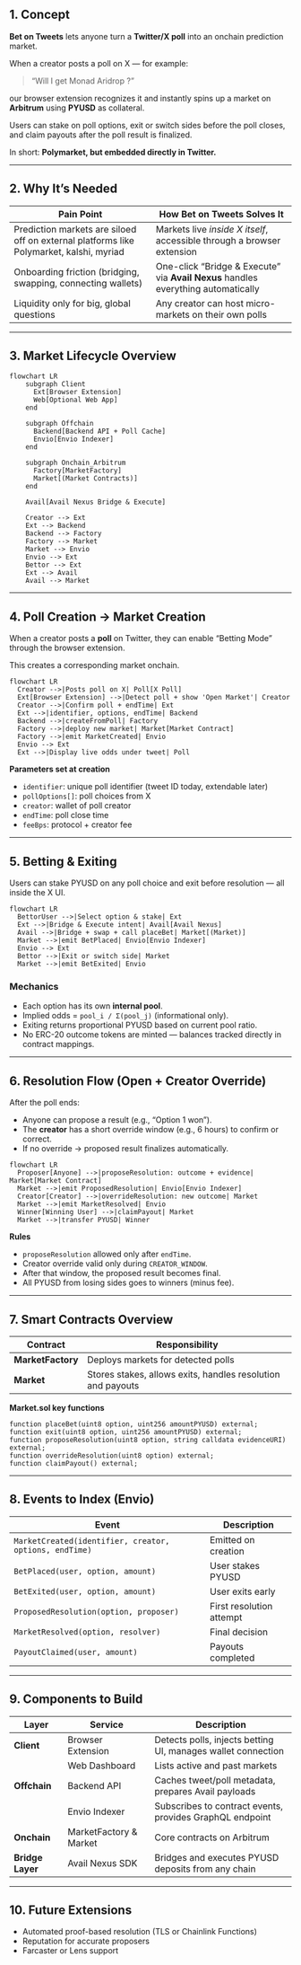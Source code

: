 ## 1. Concept

**Bet on Tweets** lets anyone turn a **Twitter/X poll** into an onchain prediction market.

When a creator posts a poll on X — for example:

> “Will I get Monad Aridrop ?”

our browser extension recognizes it and instantly spins up a market on **Arbitrum** using **PYUSD** as collateral.

Users can stake on poll options, exit or switch sides before the poll closes, and claim payouts after the poll result is finalized.

In short: **Polymarket, but embedded directly in Twitter.**

---

## 2. Why It’s Needed

| Pain Point                                                                              | How Bet on Tweets Solves It                                                       |
| --------------------------------------------------------------------------------------- | --------------------------------------------------------------------------------- |
| Prediction markets are siloed off on external platforms like Polymarket, kalshi, myriad | Markets live _inside X itself_, accessible through a browser extension            |
| Onboarding friction (bridging, swapping, connecting wallets)                            | One-click “Bridge & Execute” via **Avail Nexus** handles everything automatically |
| Liquidity only for big, global questions                                                | Any creator can host micro-markets on their own polls                             |

---

## 3. Market Lifecycle Overview

```mermaid
flowchart LR
    subgraph Client
      Ext[Browser Extension]
      Web[Optional Web App]
    end

    subgraph Offchain
      Backend[Backend API + Poll Cache]
      Envio[Envio Indexer]
    end

    subgraph Onchain_Arbitrum
      Factory[MarketFactory]
      Market[(Market Contracts)]
    end

    Avail[Avail Nexus Bridge & Execute]

    Creator --> Ext
    Ext --> Backend
    Backend --> Factory
    Factory --> Market
    Market --> Envio
    Envio --> Ext
    Bettor --> Ext
    Ext --> Avail
    Avail --> Market

```

---

## 4. Poll Creation → Market Creation

When a creator posts a **poll** on Twitter, they can enable “Betting Mode” through the browser extension.

This creates a corresponding market onchain.

```mermaid
flowchart LR
  Creator -->|Posts poll on X| Poll[X Poll]
  Ext[Browser Extension] -->|Detect poll + show 'Open Market'| Creator
  Creator -->|Confirm poll + endTime| Ext
  Ext -->|identifier, options, endTime| Backend
  Backend -->|createFromPoll| Factory
  Factory -->|deploy new market| Market[Market Contract]
  Factory -->|emit MarketCreated| Envio
  Envio --> Ext
  Ext -->|Display live odds under tweet| Poll

```

**Parameters set at creation**

- `identifier`: unique poll identifier (tweet ID today, extendable later)
- `pollOptions[]`: poll choices from X
- `creator`: wallet of poll creator
- `endTime`: poll close time
- `feeBps`: protocol + creator fee

---

## 5. Betting & Exiting

Users can stake PYUSD on any poll choice and exit before resolution — all inside the X UI.

```mermaid
flowchart LR
  BettorUser -->|Select option & stake| Ext
  Ext -->|Bridge & Execute intent| Avail[Avail Nexus]
  Avail -->|Bridge + swap + call placeBet| Market[(Market)]
  Market -->|emit BetPlaced| Envio[Envio Indexer]
  Envio --> Ext
  Bettor -->|Exit or switch side| Market
  Market -->|emit BetExited| Envio

```

### Mechanics

- Each option has its own **internal pool**.
- Implied odds = `pool_i / Σ(pool_j)` (informational only).
- Exiting returns proportional PYUSD based on current pool ratio.
- No ERC-20 outcome tokens are minted — balances tracked directly in contract mappings.

---

## 6. Resolution Flow (Open + Creator Override)

After the poll ends:

- Anyone can propose a result (e.g., “Option 1 won”).
- The **creator** has a short override window (e.g., 6 hours) to confirm or correct.
- If no override → proposed result finalizes automatically.

```mermaid
flowchart LR
  Proposer[Anyone] -->|proposeResolution: outcome + evidence| Market[Market Contract]
  Market -->|emit ProposedResolution| Envio[Envio Indexer]
  Creator[Creator] -->|overrideResolution: new outcome| Market
  Market -->|emit MarketResolved| Envio
  Winner[Winning User] -->|claimPayout| Market
  Market -->|transfer PYUSD| Winner

```

**Rules**

- `proposeResolution` allowed only after `endTime`.
- Creator override valid only during `CREATOR_WINDOW`.
- After that window, the proposed result becomes final.
- All PYUSD from losing sides goes to winners (minus fee).

---

## 7. Smart Contracts Overview

| Contract          | Responsibility                                              |
| ----------------- | ----------------------------------------------------------- |
| **MarketFactory** | Deploys markets for detected polls                          |
| **Market**        | Stores stakes, allows exits, handles resolution and payouts |

**Market.sol key functions**

```solidity
function placeBet(uint8 option, uint256 amountPYUSD) external;
function exit(uint8 option, uint256 amountPYUSD) external;
function proposeResolution(uint8 option, string calldata evidenceURI) external;
function overrideResolution(uint8 option) external;
function claimPayout() external;
```

---

## 8. Events to Index (Envio)

| Event                                                  | Description              |
| ------------------------------------------------------ | ------------------------ |
| `MarketCreated(identifier, creator, options, endTime)` | Emitted on creation      |
| `BetPlaced(user, option, amount)`                      | User stakes PYUSD        |
| `BetExited(user, option, amount)`                      | User exits early         |
| `ProposedResolution(option, proposer)`                 | First resolution attempt |
| `MarketResolved(option, resolver)`                     | Final decision           |
| `PayoutClaimed(user, amount)`                          | Payouts completed        |

---

## 9. Components to Build

| Layer            | Service                | Description                                                  |
| ---------------- | ---------------------- | ------------------------------------------------------------ |
| **Client**       | Browser Extension      | Detects polls, injects betting UI, manages wallet connection |
|                  | Web Dashboard          | Lists active and past markets                                |
| **Offchain**     | Backend API            | Caches tweet/poll metadata, prepares Avail payloads          |
|                  | Envio Indexer          | Subscribes to contract events, provides GraphQL endpoint     |
| **Onchain**      | MarketFactory & Market | Core contracts on Arbitrum                                   |
| **Bridge Layer** | Avail Nexus SDK        | Bridges and executes PYUSD deposits from any chain           |

---

## 10. Future Extensions

- Automated proof-based resolution (TLS or Chainlink Functions)
- Reputation for accurate proposers
- Farcaster or Lens support
